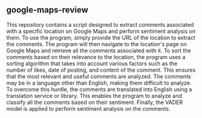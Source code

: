 ## google-maps-review

This repository contains a script designed to extract comments associated with a specific location on Google Maps and perform sentiment analysis on them. To use the program, simply provide the URL of the location to extract the comments. The program will then navigate to the location's page on Google Maps and retrieve all the comments associated with it. To sort the comments based on their relevance to the location, the program uses a sorting algorithm that takes into account various factors such as the number of likes, date of posting, and content of the comment. This ensures that the most relevant and useful comments are analyzed. The comments may be in a language other than English, making them difficult to analyze. To overcome this hurdle, the comments are translated into English using a translation service or library. This enables the program to analyze and classify all the comments based on their sentiment. Finally, the VADER model is applied to perform sentiment analysis on the comments.
